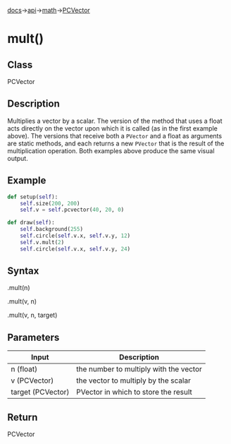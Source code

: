 [docs](/docs/)→[api](/docs/api)→[math](/docs/api/math/)→[PCVector](/docs/api/math/PCVector/)

# mult()

## Class

PCVector

## Description

Multiplies a vector by a scalar. The version of the method that uses a float acts directly on the vector upon which it is called (as in the first example above). The versions that receive both a `PVector` and a float as arguments are static methods, and each returns a new `PVector` that is the result of the multiplication operation. Both examples above produce the same visual output.

## Example

```py
def setup(self):
    self.size(200, 200)
    self.v = self.pcvector(40, 20, 0)

def draw(self):
    self.background(255)
    self.circle(self.v.x, self.v.y, 12)
    self.v.mult(2)
    self.circle(self.v.x, self.v.y, 24)
```

## Syntax

.mult(n)

.mult(v, n)

.mult(v, n, target)

## Parameters

| Input | Description |
|-------|-------------|
| n (float) | the number to multiply with the vector |
| v (PCVector) | the vector to multiply by the scalar |
| target (PCVector) | PVector in which to store the result |

## Return

PCVector